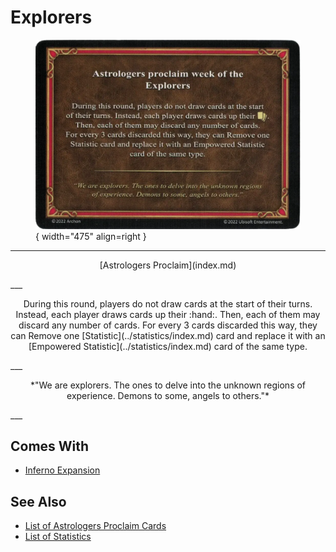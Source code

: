 # Explorers

<figure markdown="span">

![Explorers](../assets/astrologers_proclaim-explorers.webp){ width="475" align=right }

</figure>

___
<p style="text-align: center;" markdown>[Astrologers Proclaim](index.md)</p>
___
<p style="text-align: center;" markdown>During this round, players do not draw cards at the start of their turns. Instead, each player draws cards up their :hand:. Then, each of them may discard any number of cards. For every 3 cards discarded this way, they can Remove one [Statistic](../statistics/index.md) card and replace it with an [Empowered Statistic](../statistics/index.md) card of the same type.</p>
___
<p style="text-align: center;" markdown>*"We are explorers. The ones to delve into the unknown regions of experience. Demons to some, angels to others."*</p>
___


## Comes With

- [Inferno Expansion](../content.md)


## See Also

- [List of Astrologers Proclaim Cards](index.md)
- [List of Statistics](../statistics/index.md)
